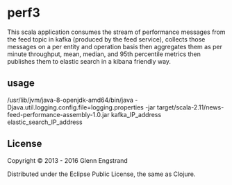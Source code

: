 # perf3

This scala application consumes the stream of performance messages from the feed topic in kafka (produced by the feed service), collects those messages on a per entity and operation basis then aggregates them as per minute throughput, mean, median, and 95th percentile metrics then publishes them to elastic search in a kibana friendly way.

## usage

/usr/lib/jvm/java-8-openjdk-amd64/bin/java -Djava.util.logging.config.file=logging.properties -jar target/scala-2.11/news-feed-performance-assembly-1.0.jar kafka_IP_address elastic_search_IP_address

## License

Copyright © 2013 - 2016 Glenn Engstrand

Distributed under the Eclipse Public License, the same as Clojure.

